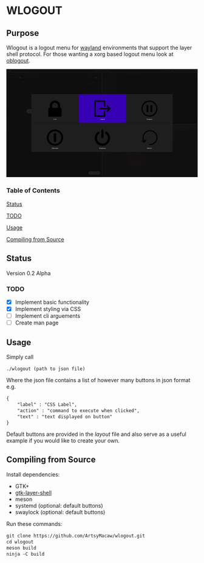 # WLOGOUT
## Purpose
Wlogout is a logout menu for [wayland](https://wayland.freedesktop.org/) environments that support the layer shell protocol. For those wanting a xorg based logout menu look at [oblogout](https://launchpad.net/oblogout).

![Example](example.png)
### Table of Contents
[Status](#status)

[TODO](#todo)

[Usage](#usage)

[Compiling from Source](#compile)

<a name="status"/>

## Status
Version 0.2 Alpha

<a name="todo"/>

### TODO
- [X] Implement basic functionality
- [X] Implement styling via CSS
- [ ] Implement cli arguements
- [ ] Create man page

<a name="usage"/>

## Usage 
Simply call
```
./wlogout (path to json file)
```
Where the json file contains a list of however many buttons in json format e.g.
```
{
    "label" : "CSS Label",
    "action" : "command to execute when clicked",
    "text" : "text displayed on button"
}
```
Default buttons are provided in the *layout* file and also serve as a useful example if you would like to create your own.

<a name="compile"/>

## Compiling from Source
Install dependencies:
* GTK+  
* [gtk-layer-shell](https://github.com/wmww/gtk-layer-shell) 
* meson
* systemd (optional: default buttons)
* swaylock (optional: default buttons)

Run these commands:
```
git clone https://github.com/ArtsyMacaw/wlogout.git
cd wlogout
meson build
ninja -C build
```
